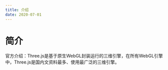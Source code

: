 ```yaml
---
title: 介绍
date: 2020-07-01
---
```

# 简介
官方介绍：Three.js是基于原生WebGL封装运行的三维引擎，在所有WebGL引擎中，Three.js是国内文资料最多、使用最广泛的三维引擎。</br>